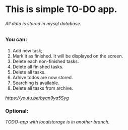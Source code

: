 <h1>This is simple TO-DO app.</h1>
<h6>All data is stored in mysql database.</h6>

<h3>You can:</h3>
<ol>
    <li> Add new task;</li>
    <li> Mark it as finished. It will be displayed on the screen.</li>
    <li> Delete each non-finished tasks.</li>
    <li> Delete all finished tasks.</li>
    <li> Delete all tasks.</li>
    <li> Arhive todos are now stored.</li>
    <li> Searching is available.</li>
    <li> Delete all tasks from archive.</li>
</ol>

<i>https://youtu.be/byqn9ya5Syg</i>

<h3>Optional:</h3>

<i>TODO-app with localstorage is in another branch.</i>